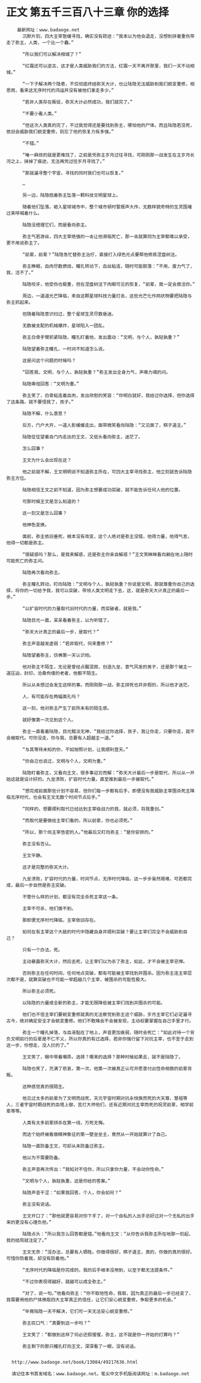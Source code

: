 # 正文 第五千三百八十三章 你的选择
        最新网址：www.badaoge.net
          沉默片刻，四大主宰暂缓寻找，确实没有踪迹：“我本以为他会退走，没想到拼着重伤带走了弥主，人类，一个比一个蠢。”
      
          “所以我们可以解决相城了？”
      
          “红霜还可以逆古，这才是人类威胁我们的方法，红霜一天不离开那里，我们一天不动相城。”
      
          “一下子解决两个隐患，不仅彻底终结弥天大计，也让陆隐无法威胁到我们蜕变重修，相思雨，看来这无序时代的鸿运并没有被他们拿走多少。”
      
          “若非人类存在叛徒，弥天大计必然成功，我们就完了。”
      
          “不要小看人类。”
      
          “但这次人类真的完了，不过我觉得还是要找到弥主，哪怕他的尸体。而且陆隐若没死，依旧会威胁我们蜕变重修，别忘了他的恢复力有多强。”
      
          “不错。”
      
          “唯一麻烦的就是更难找了，之前是凭弥主岁月过往寻找，可刚刚那一战发生在主岁月长河之上，抹掉了痕迹，无法再凭过往岁月寻找了。”
      
          “那就遍寻整个宇宙，寻找的同时我们也可以恢复。”
      
          …
      
          另一边，陆隐抱着弥主坠落一颗科技文明星球上。
      
          随着他们坠落，砸入星球城市中，整个城市顿时警报声大作，无数样貌奇特的生灵围堵过来呼喊着什么。
      
          陆隐没搭理它们，而是看向弥主。
      
          弥主气若游丝，四大主宰绝强的一击让他濒临死亡，那一击就算同为主宰都难以承受，更不用说弥主了。
      
          “前辈，前辈？”陆隐急忙替弥主治疗，直接打入绿色光点要帮他修炼涅盘树法。
      
          弥主睁眼，血肉尽数燃烧，瞳孔转动下，血丝粘连，随时可能脱落：“不用，废力气了，我，活不了。”
      
          陆隐咬牙，他受伤也极重，但在涅盘树法下肉眼可见的恢复，“前辈，我一定会救活你。”
      
          周边，一道道光芒降临，来自这颗星球科技力量打击，这些光芒化作网状物要把陆隐与弥主抓起来。
      
          但随着陆隐意识扫过，整个星球生灵尽数昏迷。
      
          无数被支配的机械爆炸，星球陷入一团乱。
      
          弥主白骨手臂抓紧陆隐，瞳孔盯着他，发出震动：“文明，与个人，孰轻孰重？”
      
          陆隐望着弥主瞳孔，一时间不知道怎么说。
      
          这是问这个问题的时候吗？
      
          “回答我，文明，与个人，孰轻孰重？”弥主发出全身力气，声嘶力竭的问。
      
          陆隐嘶哑回答：“文明为重。”
      
          弥主笑了，白骨粘连着血肉，发出欣慰的笑容：“你明白就好，我给过你选择，但你选择了这条路，就不要怪我了，孩子。”
      
          陆隐不解，什么意思？
      
          后方，门户大开，一道人影缓缓走出，面带微笑看向陆隐：“又见面了，棋子道主。”
      
          陆隐怔怔望着自门内走出的王文，又低头看向弥主，迷茫了。
      
          怎么回事？
      
          王文为什么会出现在这？
      
          他之前就不解，王文明明说不知道弥主所在，可四大主宰寻找弥主，他立刻就告诉陆隐弥主方位。
      
          陆隐相信王文之前不知道，因为弥主想要成功突破，就不能告诉任何人他的位置。
      
          可那时候王文是怎么知道的？
      
          这一刻又是怎么回事？
      
          他神色变换。
      
          面前，弥主依旧垂死，根本没有改变，这个人绝对是弥主没错，他得力量，他得气息，他得一切都是弥主。
      
          “很疑惑吗？那么，是我来解惑，还是弥主你亲自解惑？”王文笑眯眯看向躺在地上随时可能死亡的弥主问。
      
          陆隐再次看向弥主。
      
          弥主瞳孔转动，盯向陆隐：“文明与个人，孰轻孰重？你说是文明，那就尊重你自己的选择，将你的一切给予我，我可以突破，带领人类文明走下去，这，就是弥天大计真正的最后一步。”
      
          “以扩容时代的力量取代旧时代的力量，而突破者，就是我。”
      
          陆隐目光一震，呆呆看着弥主，以为听错了。
      
          “弥天大计真正的最后一步，是取代？”
      
          弥主声音越发虚弱：“若非取代，何来重修？”
      
          陆隐望着弥主，仿佛第一天认识他。
      
          他对弥主不陌生，无论是曾经点醒混寂，创造九垒，意气风发的男子，还是那个被主一道压迫，封印，沧桑佝偻的老者，他都不陌生。
      
          所以从未想过会发生这样的事。而刚刚那一战，弥主拼死也并非假的，所以他才迷茫。
      
          人，有可能存在两幅面孔吗？
      
          这一刻，他对弥主产生了前所未有的陌生感。
      
          就好像第一次见到这个人。
      
          弥主一直看着陆隐，目光黯淡无神，“我给过你选择，孩子，我让你走，只要你走，就不会被取代。可你没走，你与我，总要有人超越主一道。”
      
          “与其等待未知的你，不如按照计划，让我顺利登天。”
      
          “你自己也说过，文明与个人，文明为重。”
      
          陆隐盯着弥主，又看向王文，很多事迎刃而解：“弥天大计最后一步是取代，所以从一开始这就是设计好的。九垒溃败，扩容时代力量，直至推到最后一步被取代。”
      
          “想完成前面那些计划不容易，但你们每一步都有后手，即便没有我威胁主宰围杀死主降临无序时代，也会有王文无数个时间节点后手。”
      
          “同样的，想要顺利取代已经达到主宰级战力的我，就必须，将我重创。”
      
          “而取代是要做给主宰们看的，所以前辈，你也必须死。”
      
          “所以，那个向主宰告密的人。”他最后又盯向弥主：“是你安排的。”
      
          弥主没有否认。
      
          王文平静。
      
          这才是完整的弥天大计。
      
          九垒溃败，扩容时代的力量，时间节点，无序时代降临，这一步步虽然艰难，可若都完成，最后一步自然是弥主突破。
      
          不管什么样的计划，都没有完全杀死主宰这一条。
      
          主宰不可杀，他们做不到。
      
          那即便无序时代降临，主宰依旧存在。
      
          如何在有主宰这个大敌的时代中隐藏自身并顺利突破？要让主宰们完全不会威胁到自己？
      
          只有一个办法，死。
      
          主动暴露弥天大计，然后去死，让主宰们以为杀了弥主，如此，才不会被主宰忌惮。
      
          否则弥主在任何时间，任何地点突破，都有可能被主宰找到并围杀。因为弥主连主宰层次都不是，就算突破也不可能一举超越几个主宰，被围杀的可能性极大。
      
          所以弥主必须死。
      
          以陆隐的力量成全新的弥主，才能无限降低被主宰们找到并围杀的可能。
      
          他们也不信主宰们要蜕变重修就真的无法察觉到弥主这个威胁，岁月主宰它们必定遍寻古今，绝对确定安全才会蜕变重修。他们不敢赌会不会被发现，主动权要掌握在自己手里才行。
      
          弥主一个瞳孔掉落，与血液黏在了地上，声音更加衰弱，随时会死亡：“如此对待一个背负文明前行的后辈是不仁不义，所以你真的有过选择，若非你强行留下对抗主宰，也不至于走到这一步，你想走，没人拦的了。”
      
          王文笑了，眼中带着嘲弄。选择？哪来的选择？那种时候如果走，就不是陆隐了。
      
          陆隐也笑了，充满了悲哀，第一次，他第一次被真正认可并愿意付出性命相救的前辈背叛。
      
          这种感觉真的很陌生。
      
          他见过太多的前辈为了文明而战死，天元宇宙时期对抗永恒族而死的大天尊，慧祖等人，三者宇宙时期战死的血塔上御，苦灯大师他们，还有近期对抗主宰而死的祝灵前辈，相学前辈等等。
      
          人类有太多前辈拼杀在第一线，万死无悔。
      
          而这个始终被看做精神象征的第一壁垒垒主，竟然从一开始就算计了自己。
      
          陆隐一直防备王文，可却从未防备过弥主。
      
          他以为不需要防备。
      
          弥主声音再次传出：“我知对不住你，所以只拿你力量，不会动你性命。”
      
          “文明与个人，孰轻孰重，这是你给的答案。”
      
          陆隐声音干涩：“如果我回答，个人，你会如何？”
      
          弥主没有说话。
      
          王文开口了：“那他就更容易对你下手了，对一个自私的人出手总好过对一个无私的出手来的更没有心理负担。”
      
          陆隐点头：“所以我怎么回答都是错。”他看向王文：“从你告诉我弥主所在地那一刻起，我的结局就注定了。”
      
          王文无奈：“没办法，总要有人牺牲。你做得很好，棋子道主，真的，你做的真的很好。可惜你防着我，却没有防着他。”
      
          “无序时代的降临是你完成的，我的后手根本没用到，以至于都无法提条件。”
      
          “不过你表现得越好，就越可以成全弥主。”
      
          “对了，说一句。”他看向弥主：“你不取他性命，我取，因为真正的最后一步已经变了，我需要用他的尸体换取四大主宰真正的信任，让它们安心蜕变重修，争取更多的机会。”
      
          “毕竟陆隐一天不解决，它们可一天无法安心蜕变重修。”
      
          弥主叹口气：“真要到这一步吗？”
      
          王文笑了：“都做到这样了何必还假惺惺，弥主，这不就是你一开始的打算吗？”
      
          弥主剩下的那只瞳孔盯向王文，深深看了一眼，没有说话。
      
      
      http://www.badaoge.net/book/13084/49217636.html
      
      请记住本书首发域名：www.badaoge.net。笔尖中文手机版阅读网址：m.badaoge.net